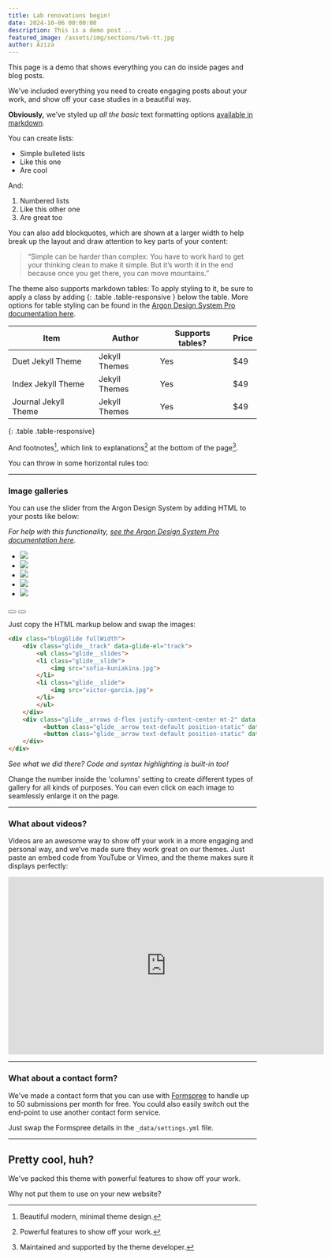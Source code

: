```yaml
---
title: Lab renovations begin!
date: 2024-10-06 00:00:00
description: This is a demo post ..
featured_image: /assets/img/sections/twk-tt.jpg
author: Aziza
---
```


This page is a demo that shows everything you can do inside pages and blog posts.

We've included everything you need to create engaging posts about your work, and show off your case studies in a beautiful way.

**Obviously,** we’ve styled up *all the basic* text formatting options [available in markdown](https://github.com/adam-p/markdown-here/wiki/Markdown-Cheatsheet).

You can create lists:

* Simple bulleted lists
* Like this one
* Are cool

And:

1. Numbered lists
2. Like this other one
3. Are great too

You can also add blockquotes, which are shown at a larger width to help break up the layout and draw attention to key parts of your content:

> “Simple can be harder than complex: You have to work hard to get your thinking clean to make it simple. But it’s worth it in the end because once you get there, you can move mountains.”

The theme also supports markdown tables: To apply styling to it, be sure to apply a class by adding {: .table .table-responsive } below the table. More options for table styling can be found in the [Argon Design System Pro documentation here](https://demos.creative-tim.com/argon-design-system-pro/).

| Item                 | Author        | Supports tables? | Price |
|----------------------|---------------|------------------|-------|
| Duet Jekyll Theme    | Jekyll Themes | Yes              | $49   |
| Index Jekyll Theme   | Jekyll Themes | Yes              | $49   |
| Journal Jekyll Theme | Jekyll Themes | Yes              | $49   |
{: .table .table-responsive}

And footnotes[^1], which link to explanations[^2] at the bottom of the page[^3].

[^1]: Beautiful modern, minimal theme design.
[^2]: Powerful features to show off your work.
[^3]: Maintained and supported by the theme developer.

You can throw in some horizontal rules too:

---

### Image galleries

You can use the slider from the Argon Design System by adding HTML to your posts like below:

*For help with this functionality, [see the Argon Design System Pro documentation here](https://demos.creative-tim.com/argon-design-system-pro/).*

   <section style="position:relative">
      <div class="blogGlide fullWidth gliderMargin">
        <div class="glide__track" data-glide-el="track">
          <ul class="glide__slides">
            <li class="glide__slide">
              <img src="../assets/img/theme/sofia-kuniakina.jpg">
            </li>
            <li class="glide__slide">
              <img src="../assets/img/theme/sacha-styles.jpg">
            </li>
            <li class="glide__slide">
              <img src="../assets/img/theme/victor-garcia.jpg">
            </li>
            <li class="glide__slide">
              <img src="../assets/img/theme/doyoun-seo.jpg">
            </li>
            <li class="glide__slide">
              <img src="../assets/img/theme/ayo-ogunseinde.jpg">
            </li>
          </ul>
        </div>
        <div class="glide__arrows d-flex justify-content-center mt-4 position-static" data-glide-el="controls">
          <button class="glide__arrow text-default position-static" data-glide-dir="<"><i class="ni ni-bold-left"></i></button>
          <button class="glide__arrow text-default position-static" data-glide-dir=">"><i class="ni ni-bold-right"></i></button>
        </div>
      </div>
    </section>

Just copy the HTML markup below and swap the images:

```html
<div class="blogGlide fullWidth">
    <div class="glide__track" data-glide-el="track">
        <ul class="glide__slides">
        <li class="glide__slide">
            <img src="sofia-kuniakina.jpg">
        </li>
        <li class="glide__slide">
            <img src="victor-garcia.jpg">
        </li>
        </ul>
    </div>
    <div class="glide__arrows d-flex justify-content-center mt-2" data-glide-el="controls">
          <button class="glide__arrow text-default position-static" data-glide-dir="<"><i class="ni ni-bold-left"></i></button>
          <button class="glide__arrow text-default position-static" data-glide-dir=">"><i class="ni ni-bold-right"></i></button>
    </div>
</div>
```

*See what we did there? Code and syntax highlighting is built-in too!*

Change the number inside the 'columns' setting to create different types of gallery for all kinds of purposes. You can even click on each image to seamlessly enlarge it on the page.

---

### What about videos?

Videos are an awesome way to show off your work in a more engaging and personal way, and we’ve made sure they work great on our themes. Just paste an embed code from YouTube or Vimeo, and the theme makes sure it displays perfectly:

<iframe src="https://player.vimeo.com/video/88357807?color=6c6e95&title=0&byline=0" width="640" height="360" frameborder="0" webkitallowfullscreen mozallowfullscreen allowfullscreen></iframe>

---

### What about a contact form?

We've made a contact form that you can use with [Formspree](https://formspree.io/create/jekyllthemes) to handle up to 50 submissions per month for free. You could also easily switch out the end-point to use another contact form service.

Just swap the Formspree details in the ```_data/settings.yml``` file.

---

## Pretty cool, huh?

We've packed this theme with powerful features to show off your work.

Why not put them to use on your new website?
